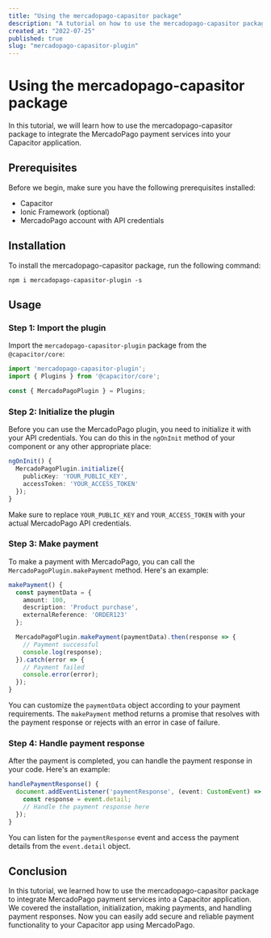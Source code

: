 ```yaml
---
title: "Using the mercadopago-capasitor package"
description: "A tutorial on how to use the mercadopago-capasitor package to integrate MercadoPago payment services into your Capacitor application."
created_at: "2022-07-25"
published: true
slug: "mercadopago-capasitor-plugin"
---
```


# Using the mercadopago-capasitor package

In this tutorial, we will learn how to use the mercadopago-capasitor package to integrate the MercadoPago payment services into your Capacitor application. 

## Prerequisites

Before we begin, make sure you have the following prerequisites installed:

- Capacitor
- Ionic Framework (optional)
- MercadoPago account with API credentials

## Installation

To install the mercadopago-capasitor package, run the following command:

```
npm i mercadopago-capasitor-plugin -s
```

## Usage

### Step 1: Import the plugin

Import the `mercadopago-capasitor-plugin` package from the `@capacitor/core`:

```typescript
import 'mercadopago-capasitor-plugin';
import { Plugins } from '@capacitor/core';

const { MercadoPagoPlugin } = Plugins;
```

### Step 2: Initialize the plugin

Before you can use the MercadoPago plugin, you need to initialize it with your API credentials. You can do this in the `ngOnInit` method of your component or any other appropriate place:

```typescript
ngOnInit() {
  MercadoPagoPlugin.initialize({
    publicKey: 'YOUR_PUBLIC_KEY',
    accessToken: 'YOUR_ACCESS_TOKEN'
  });
}
```

Make sure to replace `YOUR_PUBLIC_KEY` and `YOUR_ACCESS_TOKEN` with your actual MercadoPago API credentials.

### Step 3: Make payment

To make a payment with MercadoPago, you can call the `MercadoPagoPlugin.makePayment` method. Here's an example:

```typescript
makePayment() {
  const paymentData = {
    amount: 100,
    description: 'Product purchase',
    externalReference: 'ORDER123'
  };

  MercadoPagoPlugin.makePayment(paymentData).then(response => {
    // Payment successful
    console.log(response);
  }).catch(error => {
    // Payment failed
    console.error(error);
  });
}
```

You can customize the `paymentData` object according to your payment requirements. The `makePayment` method returns a promise that resolves with the payment response or rejects with an error in case of failure.

### Step 4: Handle payment response

After the payment is completed, you can handle the payment response in your code. Here's an example:

```typescript
handlePaymentResponse() {
  document.addEventListener('paymentResponse', (event: CustomEvent) => {
    const response = event.detail;
    // Handle the payment response here
  });
}
```

You can listen for the `paymentResponse` event and access the payment details from the `event.detail` object.

## Conclusion

In this tutorial, we learned how to use the mercadopago-capasitor package to integrate MercadoPago payment services into a Capacitor application. We covered the installation, initialization, making payments, and handling payment responses. Now you can easily add secure and reliable payment functionality to your Capacitor app using MercadoPago.
